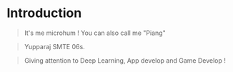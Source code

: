 # Introduction
> It's me microhum ! You can also call me "Piang"

> Yupparaj SMTE 06s.

> Giving attention to Deep Learning, App develop and Game Develop !
